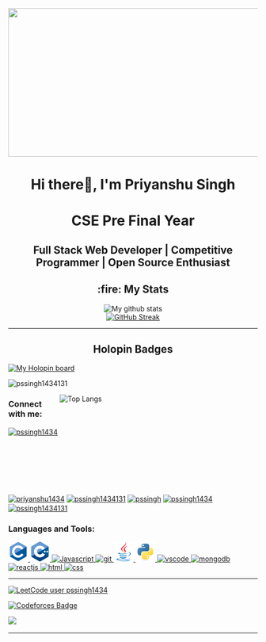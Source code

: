 

<img src="https://media1.tenor.com/m/1mwdqr51emcAAAAC/test-typing.gif" align="center" height = "300" width="6000" >


<h1 align="center" >Hi there👋, I'm Priyanshu Singh</h1>

<h1 align="center">CSE Pre Final Year</h1>

<h2 align="center">Full Stack Web Developer | Competitive Programmer | Open Source Enthusiast</h2>
<h2 align="center"> :fire: My Stats </h2>

<div align="center">
<img src="https://github-readme-stats.vercel.app/api?username=pssingh1434131" alt="My github stats" width="90%">
</div>
<div align="center">
<a href="https://git.io/streak-stats">
   <img src="http://github-readme-streak-stats.herokuapp.com?user=pssingh1434131&theme=dark&background=000000" alt="GitHub Streak" width="90%">
</a>
</div>





---
<h2 align="center" >Holopin Badges</h2>

[![My Holopin board](https://holopin.me/@pssingh1434131)](https://holopin.io/@pssingh1434131)


<p align="left"> <img src="https://komarev.com/ghpvc/?username=pssingh1434131&label=Profile%20views&color=0e75b6&style=flat" alt="pssingh1434131" /> </p>
<img align="right" alt="Top Langs" width="400" height="200" src ="https://github-readme-stats.vercel.app/api/top-langs/?username=pssingh1434131&layout=compact&theme=vision-friendly-dark">

<h3 align="left">Connect with me:</h3>
<p align="left">
<a href="https://www.linkedin.com/in/pssingh1434/" target="blank"><img align="center" src="https://raw.githubusercontent.com/rahuldkjain/github-profile-readme-generator/master/src/images/icons/Social/linked-in-alt.svg" alt="pssingh1434" height="30" width="40" /></a>
<a href="https://www.codechef.com/users/priyanshu1434" target="blank"><img align="center" src="https://encrypted-tbn0.gstatic.com/images?q=tbn:ANd9GcQvm-5Fad8XKQMlk2YqYW5fae7lZfU-fh6Khkuh4j4AqQ&s" alt="priyanshu1434" height="30" width="40" /></a>
<a href="https://www.hackerrank.com/profile/pssingh1434131" target="blank"><img align="center" src="https://raw.githubusercontent.com/rahuldkjain/github-profile-readme-generator/master/src/images/icons/Social/hackerrank.svg" alt="pssingh1434131" height="30" width="40" /></a>
<a href="https://codeforces.com/profile/pssingh" target="blank"><img align="center" src="https://raw.githubusercontent.com/rahuldkjain/github-profile-readme-generator/master/src/images/icons/Social/codeforces.svg" alt="pssingh" height="30" width="40" /></a>
<a href="https://leetcode.com/pssingh1434/" target="blank"><img align="center" src="https://raw.githubusercontent.com/rahuldkjain/github-profile-readme-generator/master/src/images/icons/Social/leet-code.svg" alt="pssingh1434" height="30" width="40" /></a>
<a href="https://auth.geeksforgeeks.org/user/pssingh1434131" target="blank"><img align="center" src="https://encrypted-tbn0.gstatic.com/images?q=tbn:ANd9GcSKKgawCk7YAe5qKvj61d7dcYO6RUkz_sALAj95EiYzzA&s" alt="pssingh1434131" height="30" width="40" /></a>
</p>


<h3 align="left">Languages and Tools:</h3>
<p align="left">
  <a href="https://www.cprogramming.com/" target="_blank" rel="noreferrer"> <img src="https://raw.githubusercontent.com/devicons/devicon/master/icons/c/c-original.svg" alt="c" width="40" height="40"/> </a> <a href="https://www.w3schools.com/cpp/" target="_blank" rel="noreferrer"> <img src="https://raw.githubusercontent.com/devicons/devicon/master/icons/cplusplus/cplusplus-original.svg" alt="cplusplus" width="40" height="40"/> </a> <a href="https://https://www.javascript.com/" target="_blank" rel="noreferrer"> <img src="https://logos-world.net/wp-content/uploads/2023/02/JavaScript-Logo.png" alt="Javascript" width="60" height="40"/> </a> <a href="https://git-scm.com/" target="_blank" rel="noreferrer"> <img src="https://www.vectorlogo.zone/logos/git-scm/git-scm-icon.svg" alt="git" width="40" height="40"/> </a> <a href="https://www.java.com" target="_blank" rel="noreferrer"> <img src="https://raw.githubusercontent.com/devicons/devicon/master/icons/java/java-original.svg" alt="java" width="40" height="40"/> </a>  <a href="https://www.python.org/" target="_blank" rel="noreferrer"> <img src="https://raw.githubusercontent.com/devicons/devicon/master/icons/python/python-original.svg" alt="python" width="40" height="40"/> </a> <a href="https://code.visualstudio.com/" target="_blank" rel="noreferrer"> <img src="https://www.c-sharpcorner.com/article/how-to-install-visual-studio-code/Images/How%20to%20Install%20Visual%20Studio%20Code.png" alt="vscode" width="50" height="40"/> </a><a href="https://www.mongodb.com/" target="_blank" rel="noreferrer"> <img src="https://encrypted-tbn0.gstatic.com/images?q=tbn:ANd9GcTNyOe4xJhJFvDUbm1OSFnnEc4plFTvdYrBmOfNf-YUNA&s" alt="mongodb" width="40" height="40"/> </a> <a href="https://react.dev/" target="_blank" rel="noreferrer"> <img src="https://encrypted-tbn0.gstatic.com/images?q=tbn:ANd9GcRBmjFGJyjhQ3b9orL3YV4zP48AAEA3kXr99luOZnrmyg&s" alt="reactjs" width="40" height="40"/> </a> <a href="https://www.w3schools.com/html/" target="_blank" rel="noreferrer"> <img src="https://kinsta.com/wp-content/uploads/2021/03/HTML-5-Badge-Logo.png" alt="html" width="60" height="40"/> </a> <a href="https://www.w3schools.com/css" target="_blank" rel="noreferrer"> <img src="https://cdn.worldvectorlogo.com/logos/css-3.svg" alt="css" width="40" height="40"/> </a> </p>

<hr>


[![LeetCode user pssingh1434](https://img.shields.io/badge/dynamic/json?style=flat-square&labelColor=black&color=%23ffa116&label=Rating&query=ratingQuantile&url=https%3A%2F%2Fbadge.xyli.tech/%2Fapi%2Fusers%2Fpssingh1434&logo=leetcode&logoColor=yellow)](https://leetcode.com/pssingh1434/)

[![Codeforces Badge](https://codeforces-readme-stats.vercel.app/api/badge?username=pssingh)](https://codeforces.com/profile/pssingh) <!-- codeforces -->

[![](https://cp-logo.vercel.app/codechef/priyanshu1434)](https://www.codechef.com/users/priyanshu1434)  <!-- codechef -->



<hr>
  
